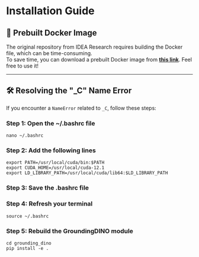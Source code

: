 # Installation Guide

## 🚀 Prebuilt Docker Image

The original repository from IDEA Research requires building the Docker file, which can be time-consuming.  
To save time, you can download a prebuilt Docker image from [**this link**](https://hub.docker.com/repository/docker/jackjaehongmin/gsam2_jh/general). Feel free to use it!

---

## 🛠️ Resolving the "_C" Name Error

If you encounter a `NameError` related to `_C`, follow these steps:

### Step 1: Open the ~/.bashrc file
```
nano ~/.bashrc
```

### Step 2: Add the following lines
```
export PATH=/usr/local/cuda/bin:$PATH
export CUDA_HOME=/usr/local/cuda-12.1
export LD_LIBRARY_PATH=/usr/local/cuda/lib64:$LD_LIBRARY_PATH
```

### Step 3: Save the .bashrc file

### Step 4: Refresh your terminal
```
source ~/.bashrc
```

### Step 5: Rebuild the GroundingDINO module
```
cd grounding_dino
pip install -e .
```
